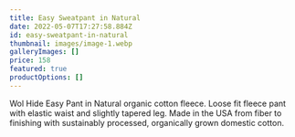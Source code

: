```yaml
---
title: Easy Sweatpant in Natural
date: 2022-05-07T17:27:58.884Z
id: easy-sweatpant-in-natural
thumbnail: images/image-1.webp
galleryImages: []
price: 158
featured: true
productOptions: []
---
```

Wol Hide Easy Pant in Natural organic cotton fleece. Loose fit fleece pant with elastic waist and slightly tapered leg. Made in the USA from fiber to finishing with sustainably processed, organically grown domestic cotton. 